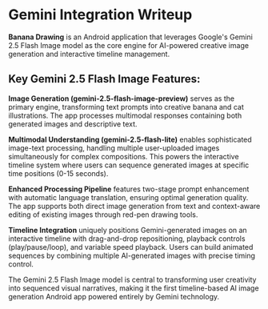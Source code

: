 # Gemini Integration Writeup

**Banana Drawing** is an Android application that leverages Google's Gemini 2.5 Flash Image model as the core engine for AI-powered creative image generation and interactive timeline management.

## Key Gemini 2.5 Flash Image Features:

**Image Generation (gemini-2.5-flash-image-preview)** serves as the primary engine, transforming text prompts into creative banana and cat illustrations. The app processes multimodal responses containing both generated images and descriptive text.

**Multimodal Understanding (gemini-2.5-flash-lite)** enables sophisticated image-text processing, handling multiple user-uploaded images simultaneously for complex compositions. This powers the interactive timeline system where users can sequence generated images at specific time positions (0-15 seconds).

**Enhanced Processing Pipeline** features two-stage prompt enhancement with automatic language translation, ensuring optimal generation quality. The app supports both direct image generation from text and context-aware editing of existing images through red-pen drawing tools.

**Timeline Integration** uniquely positions Gemini-generated images on an interactive timeline with drag-and-drop repositioning, playback controls (play/pause/loop), and variable speed playback. Users can build animated sequences by combining multiple AI-generated images with precise timing control.

The Gemini 2.5 Flash Image model is central to transforming user creativity into sequenced visual narratives, making it the first timeline-based AI image generation Android app powered entirely by Gemini technology.